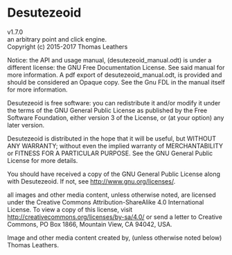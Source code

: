 #   Desutezeoid
v1.7.0  
an arbitrary point and click engine.       
Copyright (c) 2015-2017 Thomas Leathers      

Notice: the API and usage manual, (desutezeoid_manual.odt) is under a different license:
the GNU Free Documentation License. See said manual for more information.
A pdf export of desutezeoid_manual.odt, is provided and should be considered
an Opaque copy. See the Gnu FDL in the manual itself for more information.

Desutezeoid is free software: you can redistribute it and/or modify
it under the terms of the GNU General Public License as published by
the Free Software Foundation, either version 3 of the License, or
(at your option) any later version.
      
Desutezeoid is distributed in the hope that it will be useful,
but WITHOUT ANY WARRANTY; without even the implied warranty of
MERCHANTABILITY or FITNESS FOR A PARTICULAR PURPOSE.  See the
GNU General Public License for more details.
       
You should have received a copy of the GNU General Public License
along with Desutezeoid.  If not, see <http://www.gnu.org/licenses/>.

all images and other media content, unless otherwise noted,
are licensed under the Creative Commons Attribution-ShareAlike 4.0
International License. To view a copy of this license, visit
http://creativecommons.org/licenses/by-sa/4.0/ or send a letter to
Creative Commons, PO Box 1866, Mountain View, CA 94042, USA.

Image and other media content created by, (unless otherwise noted below) Thomas Leathers.